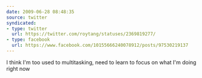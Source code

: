 ```yaml
---
date: 2009-06-28 08:48:35
source: twitter
syndicated:
- type: twitter
  url: https://twitter.com/roytang/statuses/2369819277/
- type: facebook
  url: https://www.facebook.com/10155666240078912/posts/97530219137
---
```


I think I'm too used to multitasking, need to learn to focus on what I'm doing right now